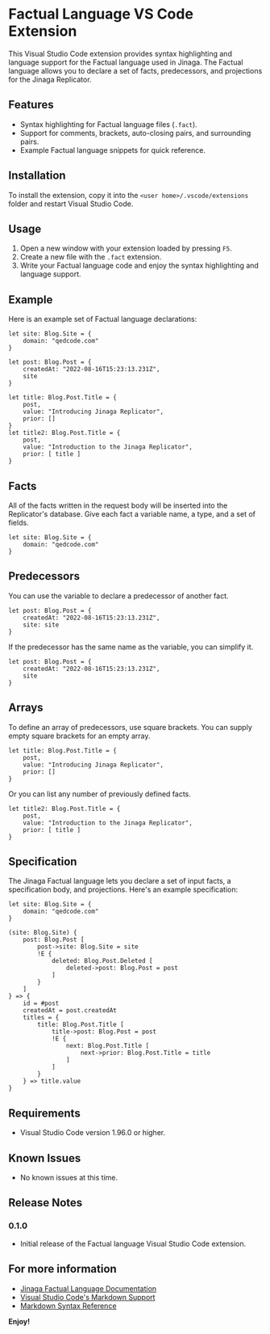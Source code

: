 # Factual Language VS Code Extension

This Visual Studio Code extension provides syntax highlighting and language support for the Factual language used in Jinaga. The Factual language allows you to declare a set of facts, predecessors, and projections for the Jinaga Replicator.

## Features

- Syntax highlighting for Factual language files (`.fact`).
- Support for comments, brackets, auto-closing pairs, and surrounding pairs.
- Example Factual language snippets for quick reference.

## Installation

To install the extension, copy it into the `<user home>/.vscode/extensions` folder and restart Visual Studio Code.

## Usage

1. Open a new window with your extension loaded by pressing `F5`.
2. Create a new file with the `.fact` extension.
3. Write your Factual language code and enjoy the syntax highlighting and language support.

## Example

Here is an example set of Factual language declarations:

```factual
let site: Blog.Site = {
    domain: "qedcode.com"
}

let post: Blog.Post = {
    createdAt: "2022-08-16T15:23:13.231Z",
    site
}

let title: Blog.Post.Title = {
    post,
    value: "Introducing Jinaga Replicator",
    prior: []
}
let title2: Blog.Post.Title = {
    post,
    value: "Introduction to the Jinaga Replicator",
    prior: [ title ]
}
```

## Facts

All of the facts written in the request body will be inserted into the Replicator's database. Give each fact a variable name, a type, and a set of fields.

```factual
let site: Blog.Site = {
    domain: "qedcode.com"
}
```

## Predecessors

You can use the variable to declare a predecessor of another fact.

```factual
let post: Blog.Post = {
    createdAt: "2022-08-16T15:23:13.231Z",
    site: site
}
```

If the predecessor has the same name as the variable, you can simplify it.

```factual
let post: Blog.Post = {
    createdAt: "2022-08-16T15:23:13.231Z",
    site
}
```

## Arrays

To define an array of predecessors, use square brackets. You can supply empty square brackets for an empty array.

```factual
let title: Blog.Post.Title = {
    post,
    value: "Introducing Jinaga Replicator",
    prior: []
}
```

Or you can list any number of previously defined facts.

```factual
let title2: Blog.Post.Title = {
    post,
    value: "Introduction to the Jinaga Replicator",
    prior: [ title ]
}
```

## Specification

The Jinaga Factual language lets you declare a set of input facts, a specification body, and projections. Here's an example specification:

```factual
let site: Blog.Site = {
    domain: "qedcode.com"
}

(site: Blog.Site) {
    post: Blog.Post [
        post->site: Blog.Site = site
        !E {
            deleted: Blog.Post.Deleted [
                deleted->post: Blog.Post = post
            ]
        }
    ]
} => {
    id = #post
    createdAt = post.createdAt
    titles = {
        title: Blog.Post.Title [
            title->post: Blog.Post = post
            !E {
                next: Blog.Post.Title [
                    next->prior: Blog.Post.Title = title
                ]
            ]
        }
    } => title.value
}
```

## Requirements

- Visual Studio Code version 1.96.0 or higher.

## Known Issues

- No known issues at this time.

## Release Notes

### 0.1.0

- Initial release of the Factual language Visual Studio Code extension.

## For more information

- [Jinaga Factual Language Documentation](https://jinaga.com/documents/replicator/write/)
- [Visual Studio Code's Markdown Support](http://code.visualstudio.com/docs/languages/markdown)
- [Markdown Syntax Reference](https://help.github.com/articles/markdown-basics/)

**Enjoy!**
